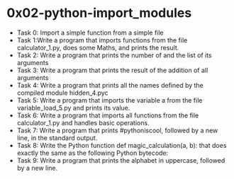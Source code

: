 <h1> 0x02-python-import_modules</h2>
</hr>
<ul>
<li>Task 0: Import a simple function from a simple file</li>
<li>Task 1:Write a program that imports functions from the file calculator_1.py, does some Maths, and prints the result.</li>
<li>Task 2: Write a program that prints the number of and the list of its arguments</li>
<li> Task 3: Write a program that prints the result of the addition of all arguments</li>
<li> Task 4: Write a program that prints all the names defined by the compiled module hidden_4.pyc</li>
<li> Task 5: Write a program that imports the variable a from the file variable_load_5.py and prints its value.</li>
<li> Task 6: Write a program that imports all functions from the file calculator_1.py and handles basic operations.</li>
<li> Task 7: Write a program that prints #pythoniscool, followed by a new line, in the standard output.</li>
<li> Task 8: Write the Python function def magic_calculation(a, b): that does exactly the same as the following Python bytecode:</li>
<li> Task 9: Write a program that prints the alphabet in uppercase, followed by a new line.</li>
</ul>
